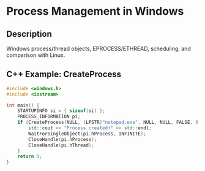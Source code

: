 # Process Management in Windows

## Description
Windows process/thread objects, EPROCESS/ETHREAD, scheduling, and comparison with Linux.

## C++ Example: CreateProcess
```cpp
#include <windows.h>
#include <iostream>

int main() {
    STARTUPINFO si = { sizeof(si) };
    PROCESS_INFORMATION pi;
    if (CreateProcess(NULL, (LPSTR)"notepad.exe", NULL, NULL, FALSE, 0, NULL, NULL, &si, &pi)) {
        std::cout << "Process created!" << std::endl;
        WaitForSingleObject(pi.hProcess, INFINITE);
        CloseHandle(pi.hProcess);
        CloseHandle(pi.hThread);
    }
    return 0;
}
```
